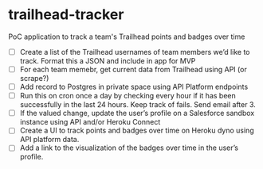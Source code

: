 # trailhead-tracker
PoC application to track a team's Trailhead points and badges over time

* [ ] Create a list of the Trailhead usernames of team members we’d like to track. Format this a JSON and include in app for MVP
* [ ] For each team memebr, get current data from Trailhead using API (or scrape?)
* [ ] Add record to Postgres in private space using API Platform endpoints
* [ ] Run this on cron once a day by checking every hour if it has been successfully in the last 24 hours. Keep track of fails. Send email after 3.
* [ ] If the valued change, update the user’s profile on a Salesforce sandbox instance using API and/or Heroku Connect
* [ ] Create a UI to track points and badges over time on Heroku dyno using API platform data.
* [ ] Add a link to the visualization of the badges over time in the user’s profile.
